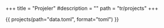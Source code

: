 +++
title = "Projeler"
#description = ""
path = "tr/projects"
+++

{{ projects(path="data.toml", format="toml") }}

